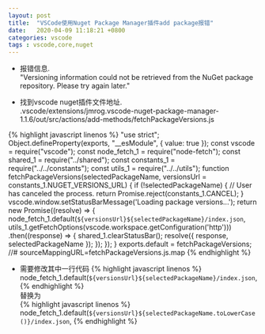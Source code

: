 ```yaml
---
layout: post
title:  "VSCode使用Nuget Package Manager插件add package报错"
date:   2020-04-09 11:18:21 +0800
categories: vscode
tags : vscode,core,nuget
---
```


* 报错信息.  
"Versioning information could not be retrieved from the NuGet package repository. Please try again later."

* 找到vscode nuget插件文件地址.  
.vscode/extensions/jmrog.vscode-nuget-package-manager-1.1.6/out/src/actions/add-methods/fetchPackageVersions.js

{% highlight javascript linenos %}
"use strict";
Object.defineProperty(exports, "__esModule", { value: true });
const vscode = require("vscode");
const node_fetch_1 = require("node-fetch");
const shared_1 = require("../shared");
const constants_1 = require("../../constants");
const utils_1 = require("../../utils");
function fetchPackageVersions(selectedPackageName, versionsUrl = constants_1.NUGET_VERSIONS_URL) {
    if (!selectedPackageName) {
        // User has canceled the process.
        return Promise.reject(constants_1.CANCEL);
    }
    vscode.window.setStatusBarMessage('Loading package versions...');
    return new Promise((resolve) => {
        node_fetch_1.default(`${versionsUrl}${selectedPackageName}/index.json`,
        utils_1.getFetchOptions(vscode.workspace.getConfiguration('http')))
            .then((response) => {
                shared_1.clearStatusBar();
                resolve({ response, selectedPackageName });
            });
    });
}
exports.default = fetchPackageVersions;
//# sourceMappingURL=fetchPackageVersions.js.map
{% endhighlight %}

* 需要修改其中一行代码
{% highlight javascript linenos %}
    node_fetch_1.default(`${versionsUrl}${selectedPackageName}/index.json`,
{% endhighlight %}  
替换为  
{% highlight javascript linenos %}
    node_fetch_1.default(`${versionsUrl}${selectedPackageName.toLowerCase()}/index.json`, 
{% endhighlight %}